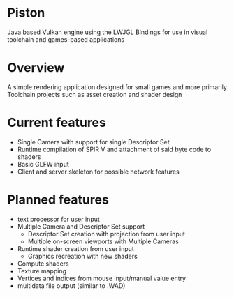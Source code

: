 # Piston
Java based Vulkan engine using the LWJGL Bindings for use in visual toolchain and games-based applications

# Overview
A simple rendering application designed for small games and more primarily Toolchain projects such as asset creation and shader design

# Current features
* Single Camera with support for single Descriptor Set
* Runtime compilation of SPIR V and attachment of said byte code to shaders
* Basic GLFW input 
* Client and server skeleton for possible network features 
# Planned features
* text processor for user input
* Multiple Camera and Descriptor Set support
	* Descriptor Set creation with projection from user input 
	* Multiple on-screen viewports with Multiple Cameras
* Runtime shader creation from user input
	* Graphics recreation with new shaders
* Compute shaders
* Texture mapping
* Vertices and indices from mouse input/manual value entry 
* multidata file output (similar to .WAD)
